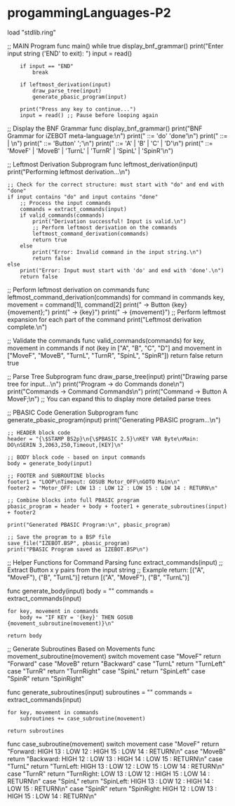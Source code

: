 # progammingLanguages-P2

load "stdlib.ring"

;; MAIN Program
func main()
    while true
        display_bnf_grammar()
        print("Enter input string ('END' to exit): ")
        input = read()

        if input == "END"
            break
        
        if leftmost_derivation(input)
            draw_parse_tree(input)
            generate_pbasic_program(input)
        
        print("Press any key to continue...")
        input = read() ;; Pause before looping again

;; Display the BNF Grammar
func display_bnf_grammar()
    print("BNF Grammar for iZEBOT meta-language:\n")
    print("<program> ::= 'do' <commands> 'done'\n")
    print("<commands> ::= <command> <commands> | <command>\n")
    print("<command> ::= 'Button' <key> <movement> ';'\n")
    print("<key> ::= 'A' | 'B' | 'C' | 'D'\n")
    print("<movement> ::= 'MoveF' | 'MoveB' | 'TurnL' | 'TurnR' | 'SpinL' | 'SpinR'\n")

;; Leftmost Derivation Subprogram
func leftmost_derivation(input)
    print("Performing leftmost derivation...\n")
    
    ;; Check for the correct structure: must start with "do" and end with "done"
    if input contains "do" and input contains "done"
        ;; Process the input commands
        commands = extract_commands(input)
        if valid_commands(commands)
            print("Derivation successful! Input is valid.\n")
            ;; Perform leftmost derivation on the commands
            leftmost_command_derivation(commands)
            return true
        else
            print("Error: Invalid command in the input string.\n")
            return false
    else
        print("Error: Input must start with 'do' and end with 'done'.\n")
        return false

;; Perform leftmost derivation on commands
func leftmost_command_derivation(commands)
    for command in commands
        key, movement = command[1], command[2]
        print("<command> → Button {key} {movement};")
        print("<key> → {key}")
        print("<movement> → {movement}")
        ;; Perform leftmost expansion for each part of the command
    print("Leftmost derivation complete.\n")

;; Validate the commands
func valid_commands(commands)
    for key, movement in commands
        if not (key in ["A", "B", "C", "D"] and movement in ["MoveF", "MoveB", "TurnL", "TurnR", "SpinL", "SpinR"])
            return false
    return true

;; Parse Tree Subprogram
func draw_parse_tree(input)
    print("Drawing parse tree for input...\n")
    print("Program -> do Commands done\n")
    print("Commands -> Command Commands\n")
    print("Command -> Button A MoveF;\n")
    ;; You can expand this to display more detailed parse trees

;; PBASIC Code Generation Subprogram
func generate_pbasic_program(input)
    print("Generating PBASIC program...\n")
    
    ;; HEADER block code
    header = "{\$STAMP BS2p}\n{\$PBASIC 2.5}\nKEY VAR Byte\nMain: DO\nSERIN 3,2063,250,Timeout,[KEY]\n"
    
    ;; BODY block code - based on input commands
    body = generate_body(input)
    
    ;; FOOTER and SUBROUTINE blocks
    footer1 = "LOOP\nTimeout: GOSUB Motor_OFF\nGOTO Main\n"
    footer2 = "Motor_OFF: LOW 13 : LOW 12 : LOW 15 : LOW 14 : RETURN\n"
    
    ;; Combine blocks into full PBASIC program
    pbasic_program = header + body + footer1 + generate_subroutines(input) + footer2
    
    print("Generated PBASIC Program:\n", pbasic_program)
    
    ;; Save the program to a BSP file
    save_file("IZEBOT.BSP", pbasic_program)
    print("PBASIC Program saved as IZEBOT.BSP\n")

;; Helper Functions for Command Parsing
func extract_commands(input)
    ;; Extract Button x y pairs from the input string
    ;; Example return: [("A", "MoveF"), ("B", "TurnL")]
    return [("A", "MoveF"), ("B", "TurnL")]

func generate_body(input)
    body = ""
    commands = extract_commands(input)
    
    for key, movement in commands
        body += "IF KEY = '{key}' THEN GOSUB {movement_subroutine(movement)}\n"
    
    return body

;; Generate Subroutines Based on Movements
func movement_subroutine(movement)
    switch movement
        case "MoveF" return "Forward"
        case "MoveB" return "Backward"
        case "TurnL" return "TurnLeft"
        case "TurnR" return "TurnRight"
        case "SpinL" return "SpinLeft"
        case "SpinR" return "SpinRight"

func generate_subroutines(input)
    subroutines = ""
    commands = extract_commands(input)
    
    for key, movement in commands
        subroutines += case_subroutine(movement)
    
    return subroutines

func case_subroutine(movement)
    switch movement
        case "MoveF" return "Forward: HIGH 13 : LOW 12 : HIGH 15 : LOW 14 : RETURN\n"
        case "MoveB" return "Backward: HIGH 12 : LOW 13 : HIGH 14 : LOW 15 : RETURN\n"
        case "TurnL" return "TurnLeft: HIGH 13 : LOW 12 : LOW 15 : LOW 14 : RETURN\n"
        case "TurnR" return "TurnRight: LOW 13 : LOW 12 : HIGH 15 : LOW 14 : RETURN\n"
        case "SpinL" return "SpinLeft: HIGH 13 : LOW 12 : HIGH 14 : LOW 15 : RETURN\n"
        case "SpinR" return "SpinRight: HIGH 12 : LOW 13 : HIGH 15 : LOW 14 : RETURN\n"
